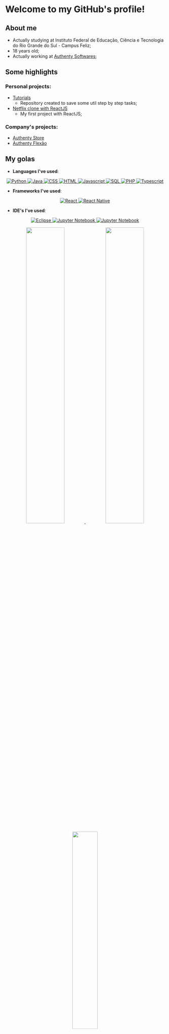 # Welcome to my GitHub's profile!
## About me
* Actually studying at Instituto Federal de Educação, Ciência e Tecnologia do Rio Grande do Sul - Campus Feliz;
* 18 years old;
* Actually working at [Authenty Softwares](http://authenty.com.br);

## Some highlights
### Personal projects:
* [Tutorials](https://github.com/OtavioMaldaner/tutoriais)
  * Repository created to save some util step by step tasks;
* [Netflix clone with ReactJS](https://github.com/OtavioMaldaner/Clone-Netflix)
  * My first project with ReactJS;

### Company's projects:
* [Authenty Store](http://store.authenty.com.br/store)
* [Authenty Flexão](https://www.authenty.com.br/WebApps/FlexaoSimples/)

## My golas
* **Languages I've used**:
<p align="center">
    <a href="https://github.com/OtavioMaldaner">
        <img alt="Python" src="https://img.shields.io/badge/python-%230d1117.svg?style=for-the-badge&logo=python"/>
        <img alt="Java" src="https://img.shields.io/badge/java-%230d1117.svg?style=for-the-badge&logo=java"/>
        <img alt="CSS" src="https://img.shields.io/badge/css3-%230d1117.svg?style=for-the-badge&logo=css3&logoColor=1572B6"/>
        <img alt="HTML" src="https://img.shields.io/badge/html5-%230d1117.svg?style=for-the-badge&logo=html5"/>
        <img alt="Javascript" src="https://img.shields.io/badge/javascript-%230d1117.svg?style=for-the-badge&logo=javascript"/>
        <img alt="SQL" src="https://img.shields.io/badge/sql-%230d1117.svg?style=for-the-badge&logo=sql"/>
        <img alt="PHP" src="https://img.shields.io/badge/php-%230d1117.svg?style=for-the-badge&logo=php"/>
        <img alt="Typescript" src="https://img.shields.io/badge/typescript-%230d1117.svg?style=for-the-badge&logo=typescript"/>
    </a>
</p>

* **Frameworks I've used**:
<p align="center">
    <a href="https://github.com/OtavioMaldaner">
        <img alt="React" src="https://img.shields.io/badge/react-%230d1117.svg?style=for-the-badge&logo=react"/>
        <img alt="React Native" src="https://img.shields.io/badge/react%20native-%230d1117.svg?style=for-the-badge&logo=react"/>
    </a>
</p>

* **IDE's I've used**:
<p align="center">
    <a href="https://github.com/OtavioMaldaner">
        <img alt="Eclipse" src="https://img.shields.io/badge/Eclipse-%230d1117.svg?style=for-the-badge&logo=Eclipse"/>
        <img alt="Jupyter Notebook" src="https://img.shields.io/badge/jupyter-%230d1117.svg?style=for-the-badge&logo=jupyter"/>
        <img alt="Jupyter Notebook" src="https://img.shields.io/badge/Visual%20Studio%20Code-%230d1117.svg?style=for-the-badge&logo=visual-studio-code"/>
    </a>
</p>

<p align="center">
    <a href="https://github.com/OtavioMaldaner">
        <img width="49%" src="https://github-readme-streak-stats.herokuapp.com?user=OtavioMaldaner&theme=github-dark-blue&hide_border=true&date_format=M%20j%5B%2C%20Y%5D&background=00000000&stroke=055edb&border=055edb&fire=055edb&ring=055edb&sideLabels=39686F&currStreakLabel=39686F&currStreakNum=39686F"/>
        <img width="49%" src="https://github-readme-stats.vercel.app/api?username=OtavioMaldaner&show_icons=true&theme=transparent&include_all_commits=true&count_private=true&hide_border=true"/>
        <img width="40%" src="https://github-readme-stats.vercel.app/api/top-langs/?username=OtavioMaldaner&layout=compact&langs_count=7&theme=transparent&hide_border=true"/>
        <!-- <img width="49%" src="https://activity-graph.herokuapp.com/graph?username=OtavioMaldaner&theme=github-dark-blue&icon_color=DAD3AF&hide_border=true&border_radius=15&bg_color=00000000&point=273638&color=055edb&line=055edb" alt="GitHub Commits Graph" /> -->
    </a>
</p>

## Contact
<p align="center">
    <a href="mailto:otaviomaldaner571@gmail.com">
        <img src="https://img.shields.io/badge/-otaviomaldaner571@gmail.com-c14438?style=flat-square&logo=Gmail&logoColor=white&link=mailto:otaviomaldaner571@gmail.com">
    </a>
</p>
